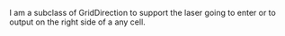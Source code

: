 I am a subclass of GridDirection to support the laser going to enter or to output on the right side of a any cell.
